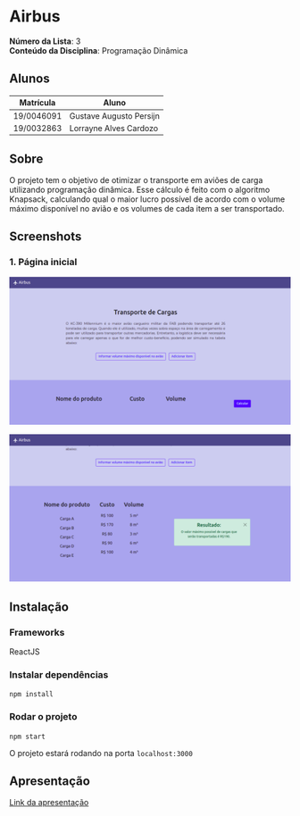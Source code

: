 # Airbus

**Número da Lista**: 3<br>
**Conteúdo da Disciplina**: Programação Dinâmica<br>

## Alunos

| Matrícula  | Aluno                   |
| ---------- | ----------------------- |
| 19/0046091 | Gustave Augusto Persijn |
| 19/0032863 | Lorrayne Alves Cardozo  |

## Sobre

O projeto tem o objetivo de otimizar o transporte em aviões de carga utilizando programação dinâmica. Esse cálculo é feito com o algoritmo Knapsack, calculando qual o maior lucro possível de acordo com o volume máximo disponível no avião e os volumes de cada item a ser transportado.

## Screenshots
### 1. Página inicial
![](./src/img/screenshot1.png)

![](./src/img/screenshot2.png)


## Instalação

### Frameworks 
ReactJS 

### Instalar dependências
```
npm install
```

### Rodar o projeto
```
npm start
```
O projeto estará rodando na porta ```localhost:3000```

## Apresentação

[Link da apresentação]()